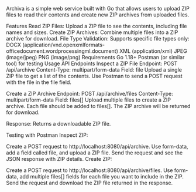 Archiva is a simple web service built with Go that allows users to upload ZIP files to read their contents and create new ZIP archives from uploaded files.

Features
Read ZIP Files: Upload a ZIP file to see the contents, including file names and sizes.
Create ZIP Archives: Combine multiple files into a ZIP archive for download.
File Type Validation: Supports specific file types only:
DOCX (application/vnd.openxmlformats-officedocument.wordprocessingml.document)
XML (application/xml)
JPEG (image/jpeg)
PNG (image/png)
Requirements
Go 1.18+
Postman (or similar tool) for testing
Usage
API Endpoints
Inspect a ZIP File
Endpoint: POST /api/archive
Content-Type: multipart/form-data
Field: file
Upload a single ZIP file to get a list of the contents. Use Postman to send a POST request with the file in the file field.


Create a ZIP Archive
Endpoint: POST /api/archive/files
Content-Type: multipart/form-data
Field: files[]
Upload multiple files to create a ZIP archive. Each file should be added to files[]. The ZIP archive will be returned for download.

Response: Returns a downloadable ZIP file.

Testing with Postman
Inspect ZIP:

Create a POST request to http://localhost:8080/api/archive.
Use form-data, add a field called file, and upload a ZIP file.
Send the request and see the JSON response with ZIP details.
Create ZIP:

Create a POST request to http://localhost:8080/api/archive/files.
Use form-data, add multiple files[] fields for each file you want to include in the ZIP.
Send the request and download the ZIP file returned in the response.
